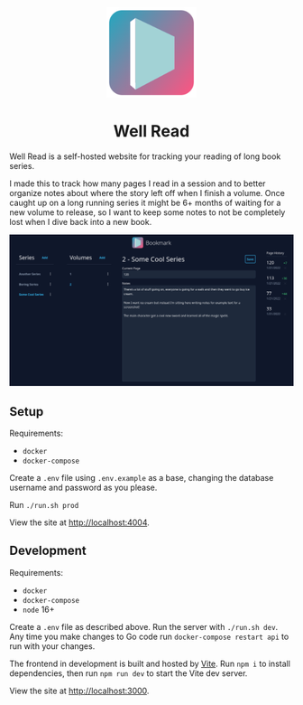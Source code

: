<div align="center">
	<img src="src/static/src/logo.svg?sanitize=true" width="160" height="160" alt="Well Read logo">
	<h1>Well Read</h1>
</div>

Well Read is a self-hosted website for tracking your reading of long book series.

I made this to track how many pages I read in a session and to better organize notes about where the story left off when I finish a volume. Once caught up on a long running series it might be 6+ months of waiting for a new volume to release, so I want to keep some notes to not be completely lost when I dive back into a new book.

<img src="docs/screenshot.png" alt="screenshot">

## Setup

Requirements:

- `docker`
- `docker-compose`

Create a `.env` file using `.env.example` as a base, changing the database username and password as you please.

Run `./run.sh prod`

View the site at [http://localhost:4004](http://localhost:4004).

## Development

Requirements:

- `docker`
- `docker-compose`
- `node` 16+

Create a `.env` file as described above. Run the server with `./run.sh dev`. Any time you make changes to Go code run `docker-compose restart api` to run with your changes.

The frontend in development is built and hosted by [Vite](https://vitejs.dev/). Run `npm i` to install dependencies, then run `npm run dev` to start the Vite dev server.

View the site at [http://localhost:3000](http://localhost:3000).
